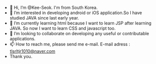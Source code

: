 - 👋 Hi, I’m @Kee-Seok. I'm from South Korea.
- 👀 I’m interested in developing android or iOS application.So I have studied JAVA since last early year.
- 🌱 I’m currently learning html because I want to learn JSP after learning JAVA. So now I want to learn CSS and javascript too.
- 💞️ I’m looking to collaborate on developing any useful or contributable applications.
- 📫 How to reach me, please send me e-mail. E-mail adress : tlsrltjr1010@naver.com
-    Thank you.

<!---
Kee-Seok/Kee-Seok is a ✨ special ✨ repository because its `README.md` (this file) appears on your GitHub profile.
You can click the Preview link to take a look at your changes.
--->
